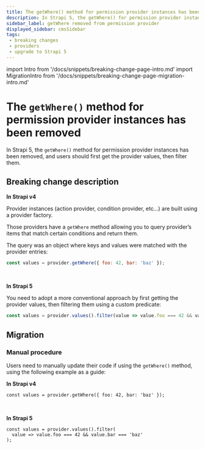 ```yaml
---
title: The getWhere() method for permission provider instances has been removed
description: In Strapi 5, the getWhere() for permission provider instances has been removed, and users should use provider.values().filter() to replace it.
sidebar_label: getWhere removed from permission provider
displayed_sidebar: cmsSidebar
tags:
 - breaking changes
 - providers
 - upgrade to Strapi 5
---
```


import Intro from '/docs/snippets/breaking-change-page-intro.md'
import MigrationIntro from '/docs/snippets/breaking-change-page-migration-intro.md'

# The `getWhere()` method for permission provider instances has been removed

In Strapi 5, the `getWhere()` method for permission provider instances has been removed, and users should first get the provider values, then filter them.

<Intro />
<BreakingChangeIdCard plugins />

## Breaking change description

**In Strapi v4**

Provider instances (action provider, condition provider, etc…) are built using a provider factory.

Those providers have a `getWhere` method allowing you to query provider’s items that match certain conditions and return them.

The query was an object where keys and values were matched with the provider entries:

```js
const values = provider.getWhere({ foo: 42, bar: 'baz' });
```

<br/>

**In Strapi 5**

You need to adopt a more conventional approach by first getting the provider values, then filtering them using a custom predicate:

```js
const values = provider.values().filter(value => value.foo === 42 && value.bar === 'baz');
```

## Migration

### Manual procedure

Users need to manually update their code if using the `getWhere()` method, using the following example as a guide:

**In Strapi v4**

```tsx
const values = provider.getWhere({ foo: 42, bar: 'baz' });
```

<br/>

**In Strapi 5**

```tsx
const values = provider.values().filter(
  value => value.foo === 42 && value.bar === 'baz'
);
```

